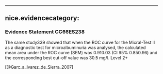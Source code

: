 
---
nice.evidencecategory: 
---

### Evidence Statement CG66ES238
The same study339 showed that when the ROC curve for the Micral-Test II as a diagnostic test for
microalbuminuria was analysed, the calculated mean area under the ROC curve (SEM) was
0.910.03 (CI 95% 0.850.96) and the corresponding best cut-off value was 30.5 mg/l. Level 2+

[@Garc_a_lvarez_de_Sierra_2007]

